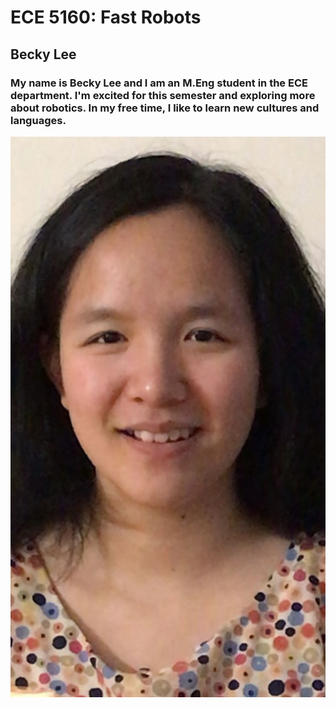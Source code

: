 # ECE 5160: Fast Robots
## Becky Lee

### My name is Becky Lee and I am an M.Eng student in the ECE department. I'm excited for this semester and exploring more about robotics. In my free time, I like to learn new cultures and languages.

![](IMG_20240728_112015.jpg)
